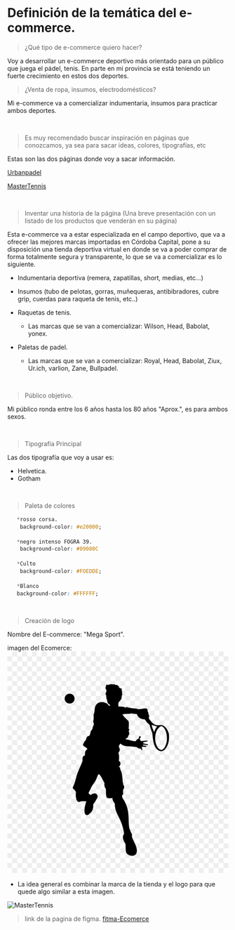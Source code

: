 # Definición de la temática del  e-commerce.

>¿Qué tipo de e-commerce quiero hacer?

Voy a desarrollar un e-commerce deportivo más orientado para un público que juega el pádel, tenis.
En parte en mi provincia se está teniendo un fuerte crecimiento en estos dos deportes.
<br>

>¿Venta de ropa, insumos, electrodomésticos?

Mi e-commerce va a comercializar indumentaria, insumos para practicar ambos deportes.

<br>

>Es muy recomendado buscar inspiración en páginas que conozcamos, ya sea para sacar ideas, colores, tipografías, etc

Estas son las dos páginas donde voy a sacar información.

[Urbanpadel](https://urbanpadel.com.ar/)

[MasterTennis](https://www.mastertenis.com.ar/)

<br>

>Inventar una historia de la página (Una breve presentación con un listado de los productos que venderán en su página)

Esta e-commerce va a estar especializada en el campo deportivo, que va a ofrecer las mejores marcas importadas en Córdoba Capital, pone a su disposición una tienda deportiva virtual en donde se va a poder comprar de forma totalmente segura y transparente, lo que se va a comercializar es lo siguiente.


* Indumentaria deportiva (remera, zapatillas, short, medias, etc...)

* Insumos (tubo de pelotas, gorras, muñequeras, antibibradores, cubre grip, cuerdas para raqueta de tenis, etc..)

* Raquetas de tenis.
    * Las marcas que se van a comercializar: Wilson, Head, Babolat, yonex.

* Paletas de padel.
    * Las marcas que se van a comercializar: Royal, Head, Babolat, Ziux, Ur.ich, varlion, Zane, Bullpadel. 

<br>

>Público objetivo.

Mi público ronda entre los 6 años hasta los 80 años "Aprox.", es para ambos sexos. 

<br>

>Tipografía Principal

Las dos tipografía que voy a usar es:
* Helvetica.
* Gotham   

<br>

>Paleta de colores

```css
   *rosso corsa.
    background-color: #e20000;

   *negro intenso FOGRA 39.
    background-color: #09080C

   *Culto
    background-color: #FOEDDE;
    
   *Blanco
   background-color: #FFFFFF; 
```
<br>

>Creación de logo

Nombre del E-commerce: "Mega Sport".

imagen del Ecomerce: 
![logo](logo-comercial-tenis.jpg "logo")

* La idea general es combinar la marca de la tienda y el logo para que quede algo similar a esta imagen.

![MasterTennis](https://www.mastertenis.com.ar/img/master-tenis-logo-1590532792.jpg)



>link de la pagina de figma. 
[fitma-Ecomerce](https://www.figma.com/file/mVffV9g5m3DJPxGC63cas6/Untitled)
